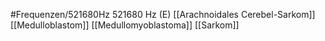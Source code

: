 #Frequenzen/521680Hz
521680 Hz (E)
[[Arachnoidales Cerebel-Sarkom]]
[[Medulloblastom]]
[[Medullomyoblastoma]]
[[Sarkom]]